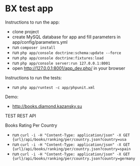 BX test app
===========

Instructions to run the app:

* clone project
* create MySQL database for app and fill parameters in app/config/parameters.yml 
* run `composer install`
* run `php app/console doctrine:schema:update --force`
* run `php app/console doctrine:fixtures:load`
* run `php app/console server:run 127.0.0.1:8001`
* open http://127.0.0.1:8001/app_dev.php/ in your browser

Instructions to run the tests:

* run `php app/runtest -c app/phpunit.xml`


Demo:

* http://books.diamond.kazansky.su

TEST REST API

Books Rating Per Country
* run `curl -i -H "Content-Type: application/json" -X GET {url}/api/books/ranking/per/country.json?country=usa`
* run `curl -i -H "Content-Type: application/json" -X GET {url}/api/books/ranking/per/country.json?country=spain`
* run `curl -i -H "Content-Type: application/json" -X GET {url}/api/books/ranking/per/country.json?country=germany`

